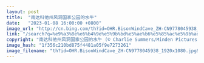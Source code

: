 ```yaml
---
layout: post
title:  "南达科他州风洞国家公园的水牛"
date:   "2023-01-08 16:00:00 +0800"
image_url: "http://cn.bing.com/th?id=OHR.BisonWindCave_ZH-CN9778045938_1920x1080.jpg&rf=LaDigue_1920x1080.jpg&pid=hp"
link: "/search?q=%e9%a3%8e%e6%b4%9e%e5%9b%bd%e5%ae%b6%e5%85%ac%e5%9b%ad&form=hpcapt&mkt=zh-cn"
copyright: "南达科他州风洞国家公园的水牛 (© Charlie Summers/Minden Pictures)"
image_hash: "1f356c210bd875f4481a05f9e7273261"
image_filename: "th?id=OHR.BisonWindCave_ZH-CN9778045938_1920x1080.jpg&rf=LaDigue_1920x1080.jpg&pid=hp"
---
```

